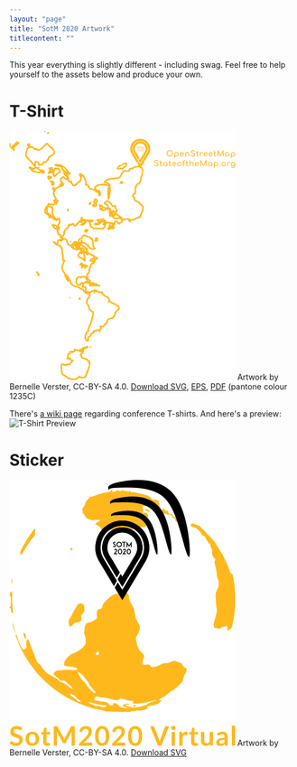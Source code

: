 ```yaml
---
layout: "page"
title: "SotM 2020 Artwork"
titlecontent: ""
---
```



This year everything is slightly different - including swag. Feel free to help
yourself to the assets below and produce your own. 

# T-Shirt 

![T-Shirt](/img/sotm2020-tshirt.png) Artwork by Bernelle Verster, CC-BY-SA 4.0.
[Download SVG](/img/sotm2020-tshirt.svg), [EPS](/img/sotm2020-tshirt.eps),
[PDF](/img/sotm2020-tshirt.pdf) (pantone colour 1235C)

There's [a wiki
page](https://wiki.openstreetmap.org/wiki/State_of_the_Map_2020/Tshirt_shop_organization)
regarding conference T-shirts. And here's a preview: ![T-Shirt
Preview](/img/sotm2020-tshirt-preview.jpeg)

# Sticker


![Sticker](/img/sotm2020-sticker.png) Artwork by Bernelle Verster, CC-BY-SA 4.0.
[Download SVG](/img/sotm2020-sticker.svg)
